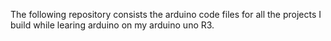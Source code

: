 The following repository consists the arduino code files for all the projects I build while learing arduino on my arduino uno R3.
